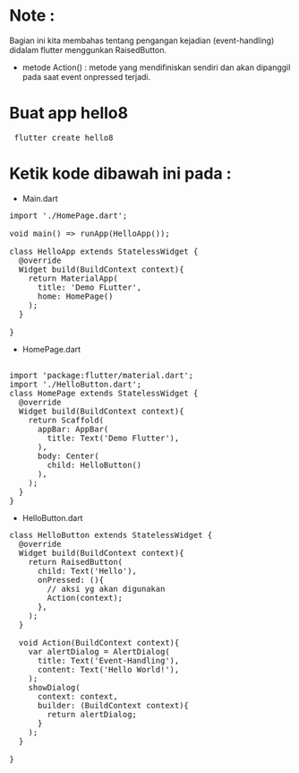 # Note : 
Bagian ini kita membahas tentang pengangan kejadian (event-handling) didalam flutter menggunkan RaisedButton.
- metode Action() : 
metode yang mendifiniskan sendiri dan akan dipanggil pada saat event onpressed terjadi. 

# Buat app hello8 
<pre> flutter create hello8 </pre>
# Ketik kode dibawah ini pada  :
- Main.dart
<pre>
import './HomePage.dart';

void main() => runApp(HelloApp());

class HelloApp extends StatelessWidget {
  @override 
  Widget build(BuildContext context){
    return MaterialApp(
      title: 'Demo FLutter',
      home: HomePage()
    );
  }
  
}
</pre>
- HomePage.dart 
<pre> 
import 'package:flutter/material.dart';
import './HelloButton.dart';
class HomePage extends StatelessWidget {
  @override 
  Widget build(BuildContext context){
    return Scaffold(
      appBar: AppBar(
        title: Text('Demo Flutter'),
      ),
      body: Center(
        child: HelloButton()
      ),
    );
  }
}
</pre>

- HelloButton.dart 
<pre>
class HelloButton extends StatelessWidget {
  @override 
  Widget build(BuildContext context){
    return RaisedButton(
      child: Text('Hello'),
      onPressed: (){
        // aksi yg akan digunakan
        Action(context);
      },
    );
  }

  void Action(BuildContext context){
    var alertDialog = AlertDialog(
      title: Text('Event-Handling'),
      content: Text('Hello World!'),
    );
    showDialog(
      context: context,
      builder: (BuildContext context){
        return alertDialog;
      }
    );
  }

}
</pre>


